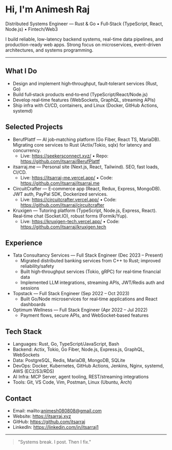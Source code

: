 # Hi, I'm Animesh Raj

Distributed Systems Engineer — Rust & Go • Full‑Stack (TypeScript, React, Node.js) • Fintech/Web3

I build reliable, low-latency backend systems, real-time data pipelines, and production-ready web apps. Strong focus on microservices, event-driven architectures, and systems programming.

---

## What I Do
- Design and implement high‑throughput, fault‑tolerant services (Rust, Go)
- Build full‑stack products end‑to‑end (TypeScript/React/Node.js)
- Develop real‑time features (WebSockets, GraphQL, streaming APIs)
- Ship infra with CI/CD, containers, and Linux (Docker, GitHub Actions, systemd)

## Selected Projects
- BerufPlattf — AI job‑matching platform (Go Fiber, React TS, MariaDB). Migrating core services to Rust (Actix/Tokio, sqlx) for latency and concurrency.
  - Live: https://seekersconnect.xyz/ • Repo: https://github.com/itsarraj/BerufPlattf
- itsarraj.me — Personal site (Next.js, React, Tailwind). SEO, fast loads, CI/CD.
  - Live: https://itsarraj-me.vercel.app/ • Code: https://github.com/itsarraj/itsarraj.me
- CircuitCrafter — E‑commerce app (React, Redux, Express, MongoDB). JWT auth, PayPal SDK, Dockerized services.
  - Live: https://circuitcrafter.vercel.app/ • Code: https://github.com/itsarraj/circuitcrafter
- Kruxigen — Tutoring platform (TypeScript, Node.js, Express, React). Real‑time chat (Socket.IO), robust forms (Formik/Yup).
  - Live: https://kruxigen-tech.vercel.app/ • Code: https://github.com/itsarraj/kruxigen.tech

## Experience
- Tata Consultancy Services — Full Stack Engineer (Dec 2023 – Present)
  - Migrated distributed banking services from C++ to Rust; improved reliability/safety
  - Built high‑throughput services (Tokio, gRPC) for real‑time financial data
  - Implemented LLM integrations, streaming APIs, JWT/Redis auth and sessions
- Topstack — Full Stack Engineer (Sep 2022 – Oct 2023)
  - Built Go/Node microservices for real‑time applications and React dashboards
- Optimum Wellness — Full Stack Engineer (Apr 2022 – Jul 2022)
  - Payment flows, secure APIs, and WebSocket‑based features

## Tech Stack
- Languages: Rust, Go, TypeScript/JavaScript, Bash
- Backend: Actix, Tokio, Go Fiber, Node.js, Express.js, GraphQL, WebSockets
- Data: PostgreSQL, Redis, MariaDB, MongoDB, SQLite
- DevOps: Docker, Kubernetes, GitHub Actions, Jenkins, Nginx, systemd, AWS (EC2/S3/RDS)
- AI Infra: MCP Server, agent tooling, REST/streaming integrations
- Tools: Git, VS Code, Vim, Postman, Linux (Ubuntu, Arch)

## Contact
- Email: mailto:animesh080808@gmail.com
- Website: https://itsarraj.xyz
- GitHub: https://github.com/itsarraj
- LinkedIn: https://linkedin.com/in/itsarraj1

---

> "Systems break. I post. Then I fix."
